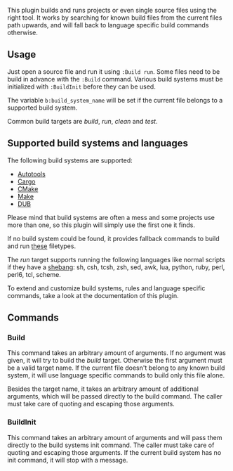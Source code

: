This plugin builds and runs projects or even single source files using the
right tool. It works by searching for known build files from the current
files path upwards, and will fall back to language specific build commands
otherwise.

## Usage

Just open a source file and run it using `:Build run`. Some files need to
be build in advance with the `:Build` command. Various build systems must
be initialized with `:BuildInit` before they can be used.

The variable `b:build_system_name` will be set if the current file belongs
to a supported build system.

Common build targets are _build_, _run_, _clean_ and _test_.

## Supported build systems and languages

The following build systems are supported:

  * [Autotools](http://www.gnu.org/software/autoconf/)
  * [Cargo](https://crates.io/)
  * [CMake](http://www.cmake.org/)
  * [Make](https://en.wikipedia.org/wiki/Make_(software))
  * [DUB](http://code.dlang.org/)

Please mind that build systems are often a mess and some projects use more
than one, so this plugin will simply use the first one it finds.

If no build system could be found, it provides fallback commands to build
and run [these](https://github.com/AlxHnr/build.vim/blob/master/autoload/build.vim#L69)
filetypes.

The _run_ target supports running the following languages like normal
scripts if they have a
[shebang](http://en.wikipedia.org/wiki/Shebang_(Unix)): sh, csh, tcsh, zsh,
sed, awk, lua, python, ruby, perl, perl6, tcl, scheme.

To extend and customize build systems, rules and language specific
commands, take a look at the documentation of this plugin.

## Commands

### Build

This command takes an arbitrary amount of arguments. If no argument was
given, it will try to build the _build_ target. Otherwise the first
argument must be a valid target name. If the current file doesn't belong to
any known build system, it will use language specific commands to build
only this file alone.

Besides the target name, it takes an arbitrary amount of additional
arguments, which will be passed directly to the build command. The caller
must take care of quoting and escaping those arguments.

### BuildInit

This command takes an arbitrary amount of arguments and will pass them
directly to the build systems init command. The caller must take care of
quoting and escaping those arguments. If the current build system has no
init command, it will stop with a message.
